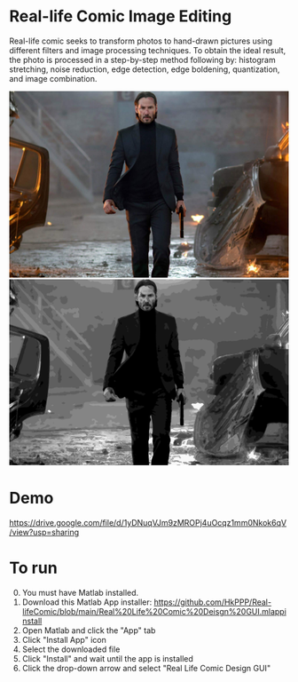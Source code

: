 # Real-life Comic Image Editing
Real-life comic seeks to transform photos to hand-drawn pictures using different filters and image processing techniques. To obtain the ideal result, the photo is processed in a step-by-step method following by: histogram stretching, noise reduction, edge detection, edge boldening, quantization, and image combination.


![alt text](https://github.com/HkPPP/Real-lifeComic/blob/main/Real-life%20Comic/Images/johnny.jpg?raw=true)
![alt text](https://github.com/HkPPP/Real-lifeComic/blob/main/Real-life%20Comic/Edited%20Pictures/johnyWick.png?raw=true)




# Demo
https://drive.google.com/file/d/1yDNuqVJm9zMROPj4uOcqz1mm0Nkok6qV/view?usp=sharing




# To run
0. You must have Matlab installed.
1. Download this Matlab App installer: https://github.com/HkPPP/Real-lifeComic/blob/main/Real%20Life%20Comic%20Deisgn%20GUI.mlappinstall
2. Open Matlab and click the "App" tab
3. Click "Install App" icon
4. Select the downloaded file
5. Click "Install" and wait until the app is installed
6. Click the drop-down arrow and select "Real Life Comic Design GUI"
